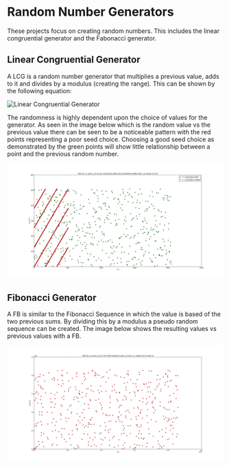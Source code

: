 # Random Number Generators
These projects focus on creating random numbers. This includes the linear congruential generator and the Fabonacci generator. 

## Linear Congruential Generator
A LCG is a random number generator that multiplies a previous value, adds to it and divides by a modulus (creating the range). This can be shown by the following equation:

![Linear Congruential Generator](https://wikimedia.org/api/rest_v1/media/math/render/svg/70a1708a4432a26fa32571271104f9caabdefc1c)

The randomness is highly dependent upon the choice of values for the generator. As seen in the image below which is the random value vs the previous value there can be seen to be a noticeable pattern with the red points representing a poor seed choice. Choosing a good seed choice as demonstrated by the green points will show little relationship between a point and the previous random number.

![Poor Seed Choice vs Good Seed Choice](https://github.com/CraigLangford/Simulation-Projects/blob/master/1%20-%20Random%20Number%20Generators/LCG%20Seed%20Comparison.png)

## Fibonacci Generator
A FB is similar to the Fibonacci Sequence in which the value is based of the two previous sums. By dividing this by a modulus a pseudo random sequence can be created. The image below shows the resulting values vs previous values with a FB.

![Fibonacci Generator - Value vs previous value](https://github.com/CraigLangford/Simulation-Projects/blob/master/1%20-%20Random%20Number%20Generators/Fibonacci%20Generator.png)
